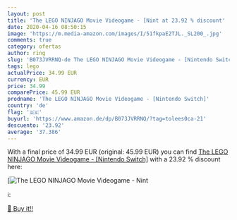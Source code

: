 ```yaml
---
layout: post
title: 'The LEGO NINJAGO Movie Videogame - [Nint at 23.92 % discount'
date: 2020-04-16 08:50:15
image: 'https://m.media-amazon.com/images/I/51fkpaE2TJL._SL200_.jpg'
comments: true
category: ofertas
author: ring
slug: 'B073JVRRNQ-de The LEGO NINJAGO Movie Videogame - [Nintendo Switch]'
tags: lego
actualPrice: 34.99 EUR
currency: EUR
price: 34.99
comparePrice: 45.99 EUR
prodname: 'The LEGO NINJAGO Movie Videogame - [Nintendo Switch]'
country: 'de'
flag: '🇩🇪'
buyurl: 'https://www.amazon.de/dp/B073JVRRNQ/?tag=tolees0ca-21'
descuento: '23.92'
average: '37.386'
---
```


With a final price of 34.99 EUR (original: 45.99 EUR) you can find [The LEGO NINJAGO Movie Videogame - [Nintendo Switch]](https://www.amazon.de/dp/B073JVRRNQ/?tag=tolees0ca-21) with a  23.92 % discount here:

[![The LEGO NINJAGO Movie Videogame - [Nint](https://m.media-amazon.com/images/I/51fkpaE2TJL._SL200_.jpg)](https://www.amazon.de/dp/B073JVRRNQ/?tag=tolees0ca-21)

ℹ️:


[🛒 Buy it!!](https://www.amazon.de/dp/B073JVRRNQ/?tag=tolees0ca-21)
